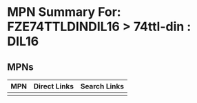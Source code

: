 



# MPN Summary For: FZE74TTLDINDIL16 > 74ttl-din : DIL16

## MPNs
  

|MPN|Direct Links|Search Links|
| :--- | :--- | :--- |
||||

